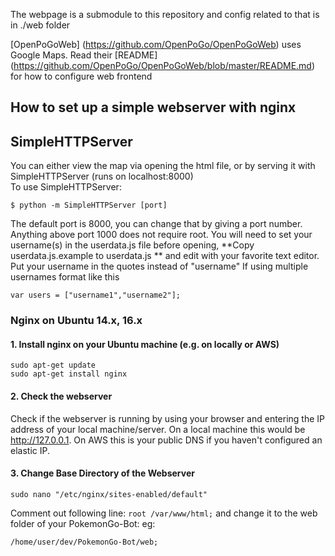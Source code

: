 The webpage is a submodule to this repository and config related to that is in ./web folder

[OpenPoGoWeb] (https://github.com/OpenPoGo/OpenPoGoWeb) uses Google Maps. Read their [README] (https://github.com/OpenPoGo/OpenPoGoWeb/blob/master/README.md) for how to configure web frontend

## How to set up a simple webserver with nginx
## SimpleHTTPServer
You can either view the map via opening the html file, or by serving it with SimpleHTTPServer (runs on localhost:8000)  
To use SimpleHTTPServer:  
```
$ python -m SimpleHTTPServer [port]
```
The default port is 8000, you can change that by giving a port number. Anything above port 1000 does not require root.
You will need to set your username(s) in the userdata.js file before opening, **Copy userdata.js.example to userdata.js ** and edit with your favorite text editor. Put your username in the quotes instead of "username"
If using multiple usernames format like this
```
var users = ["username1","username2"];
```

### Nginx on Ubuntu 14.x, 16.x
#### 1. Install nginx on your Ubuntu machine (e.g. on locally or AWS)
```
sudo apt-get update
sudo apt-get install nginx
```

#### 2. Check the webserver
Check if the webserver is running by using your browser and entering the IP address of your local machine/server.
On a local machine this would be http://127.0.0.1. On AWS this is your public DNS if you haven't configured an elastic IP.

#### 3. Change Base Directory of the Webserver
```
sudo nano "/etc/nginx/sites-enabled/default"
```
Comment out following line: ```root /var/www/html;``` and change it to the web folder of your PokemonGo-Bot: eg:
```
/home/user/dev/PokemonGo-Bot/web;
```